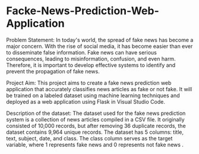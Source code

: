 # Facke-News-Prediction-Web-Application

Problem Statement:
In today's world, the spread of fake news has become a major concern. With the rise of social media, it has become easier than ever to disseminate false information. Fake news can have serious consequences, leading to misinformation, confusion, and even harm. Therefore, it is important to develop effective systems to identify and prevent the propagation of fake news.

Project Aim:
This project aims to create a fake news prediction web application that accurately classifies news articles as fake or not fake. It will be trained on a labeled dataset using machine learning techniques and deployed as a web application using Flask in Visual Studio Code.


 
Description of the dataset: The dataset used for the fake news prediction system is a collection of news articles compiled in a CSV file. It originally consisted of 10,000 records, but after removing 36 duplicate records, the dataset contains 9,964 unique records. The dataset has 5 columns: title, text, subject, date, and class. The class column serves as the target variable, where 1 represents fake news and 0 represents not fake news .






